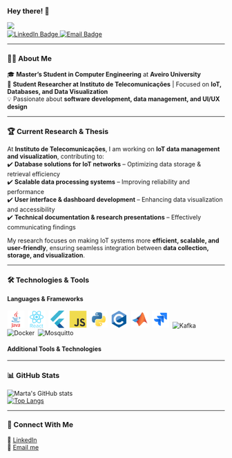 ### Hey there! 👋  

<div id="header" align="left">
  <img src="https://media.giphy.com/media/v1.Y2lkPTc5MGI3NjExOGlrNG1sNDI3cmhyY3E3OGVncXFvcTlkbGRnOTEzNmxpOXZ3NHhqZiZlcD12MV9pbnRlcm5hbF9naWZfYnlfaWQmY3Q9Zw/6ib6KPmkeAjDTxMxij/giphy.gif" width="200"/>
</div>  

<div id="badges">
  <a href="https://www.linkedin.com/in/marta-oliveira-58b668197/">
    <img src="https://img.shields.io/badge/LinkedIn-blue?style=for-the-badge&logo=linkedin&logoColor=white" alt="LinkedIn Badge"/>
  </a>
  <a href="mailto:marta.alex@ua.pt">
    <img src="https://img.shields.io/badge/Email-marta.alex%40ua.pt-red?style=for-the-badge&logo=gmail&logoColor=white" alt="Email Badge"/>
  </a>
</div>  

---

### 👩‍💻 About Me  
🎓 **Master’s Student in Computer Engineering** at **Aveiro University**  
🔬 **Student Researcher at Instituto de Telecomunicações** | Focused on **IoT, Databases, and Data Visualization**  
💡 Passionate about **software development, data management, and UI/UX design**  

---

### 🏆 Current Research & Thesis  
At **Instituto de Telecomunicações**, I am working on **IoT data management and visualization**, contributing to:  
✔️ **Database solutions for IoT networks** – Optimizing data storage & retrieval efficiency  
✔️ **Scalable data processing systems** – Improving reliability and performance  
✔️ **User interface & dashboard development** – Enhancing data visualization and accessibility  
✔️ **Technical documentation & research presentations** – Effectively communicating findings  

My research focuses on making IoT systems more **efficient, scalable, and user-friendly**, ensuring seamless integration between **data collection, storage, and visualization**.  

---

### 🛠️ Technologies & Tools  
#### **Languages & Frameworks**  
<div>
  <img src="https://github.com/devicons/devicon/blob/master/icons/java/java-original-wordmark.svg" title="Java" alt="Java" width="40" height="40"/>&nbsp;
  <img src="https://github.com/devicons/devicon/blob/master/icons/react/react-original-wordmark.svg" title="React" alt="React" width="40" height="40"/>&nbsp;
  <img src="https://github.com/devicons/devicon/blob/master/icons/flutter/flutter-original.svg" title="Flutter" alt="Flutter" width="40" height="40"/>&nbsp;
  <img src="https://github.com/devicons/devicon/blob/master/icons/javascript/javascript-original.svg" title="JavaScript" alt="JavaScript" width="40" height="40"/>&nbsp;
  <img src="https://github.com/devicons/devicon/blob/master/icons/python/python-original.svg" title="Python" alt="Python" width="40" height="40"/>&nbsp;
  <img src="https://github.com/devicons/devicon/blob/master/icons/c/c-original.svg" title="C" alt="C" width="40" height="40"/>&nbsp; 
  <img src="https://github.com/devicons/devicon/blob/master/icons/matlab/matlab-original.svg"  title="MATLAB" alt="MATLAB" width="40" height="40"/>&nbsp;
  <img src="https://github.com/devicons/devicon/blob/master/icons/jira/jira-original.svg" title="Jira" alt="Jira" width="40" height="40"/>&nbsp;
  <img src="https://upload.wikimedia.org/wikipedia/commons/4/47/Apache_Kafka_logo.svg" title="Kafka" alt="Kafka" width="40" height="40"/>&nbsp;
  <img src="https://www.docker.com/wp-content/uploads/2022/03/vertical-logo-monochromatic.svg" title="Docker" alt="Docker" width="40" height="40"/>&nbsp;
  <img src="https://mosquitto.org/images/mosquitto-logo.svg" title="Mosquitto" alt="Mosquitto" width="40" height="40"/>&nbsp;  
</div> 

#### **Additional Tools & Technologies**  
<div>

</div>  

---

### 📊 GitHub Stats  
![Marta's GitHub stats](https://github-readme-stats.vercel.app/api?username=martaaoliveira&show_icons=true&theme=vision-friendly-dark)  
[![Top Langs](https://github-readme-stats.vercel.app/api/top-langs/?username=martaaoliveira&layout=compact&theme=vision-friendly-dark)](https://github.com/anuraghazra/github-readme-stats)  

---

### 🔗 Connect With Me  
💼 [LinkedIn](https://www.linkedin.com/in/marta-oliveira-58b668197/)  
📧 [Email me](mailto:marta.alex@ua.pt)  
